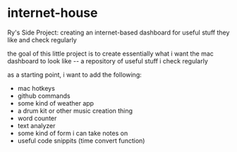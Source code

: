 # internet-house
Ry's Side Project: creating an internet-based dashboard for useful stuff they like and check regularly


the goal of this little project is to create essentially what i want the mac dashboard
to look like -- a repository of useful stuff i check regularly 

as a starting point, i want to add the following: 

- mac hotkeys
- github commands 
- some kind of weather app
- a drum kit or other music creation thing 
- word counter 
- text analyzer 
- some kind of form i can take notes on
- useful code snippits (time convert function)
